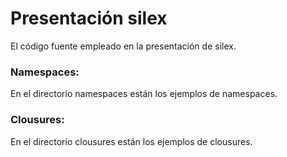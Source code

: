 Presentación silex
=================

El código fuente empleado en la presentación de silex.

### Namespaces:
En el directorio namespaces están los ejemplos de namespaces.

### Clousures:
En el directorio clousures están los ejemplos de clousures.
